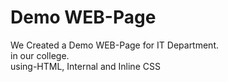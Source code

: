 # Demo WEB-Page
 We Created a  Demo WEB-Page for IT Department.   <br> in our college.
 <br>
 using-HTML, Internal and Inline CSS

